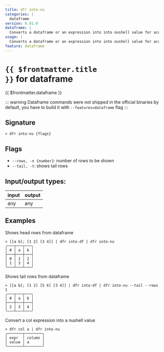 ```yaml
---
title: dfr into-nu
categories: |
  dataframe
version: 0.91.0
dataframe: |
  Converts a dataframe or an expression into into nushell value for access and exploration.
usage: |
  Converts a dataframe or an expression into into nushell value for access and exploration.
feature: dataframe
---
```

<!-- This file is automatically generated. Please edit the command in https://github.com/nushell/nushell instead. -->

# <code>{{ $frontmatter.title }}</code> for dataframe

<div class='command-title'>{{ $frontmatter.dataframe }}</div>


::: warning
Dataframe commands were not shipped in the official binaries by default, you have to build it with `--features=dataframe` flag
:::
## Signature

```> dfr into-nu {flags} ```

## Flags

 -  `--rows, -n {number}`: number of rows to be shown
 -  `--tail, -t`: shows tail rows


## Input/output types:

| input | output |
| ----- | ------ |
| any   | any    |

## Examples

Shows head rows from dataframe
```nu
> [[a b]; [1 2] [3 4]] | dfr into-df | dfr into-nu
╭───┬───┬───╮
│ # │ a │ b │
├───┼───┼───┤
│ 0 │ 1 │ 2 │
│ 1 │ 3 │ 4 │
╰───┴───┴───╯

```

Shows tail rows from dataframe
```nu
> [[a b]; [1 2] [5 6] [3 4]] | dfr into-df | dfr into-nu --tail --rows 1
╭───┬───┬───╮
│ # │ a │ b │
├───┼───┼───┤
│ 2 │ 3 │ 4 │
╰───┴───┴───╯

```

Convert a col expression into a nushell value
```nu
> dfr col a | dfr into-nu
╭───────┬────────╮
│ expr  │ column │
│ value │ a      │
╰───────┴────────╯
```
